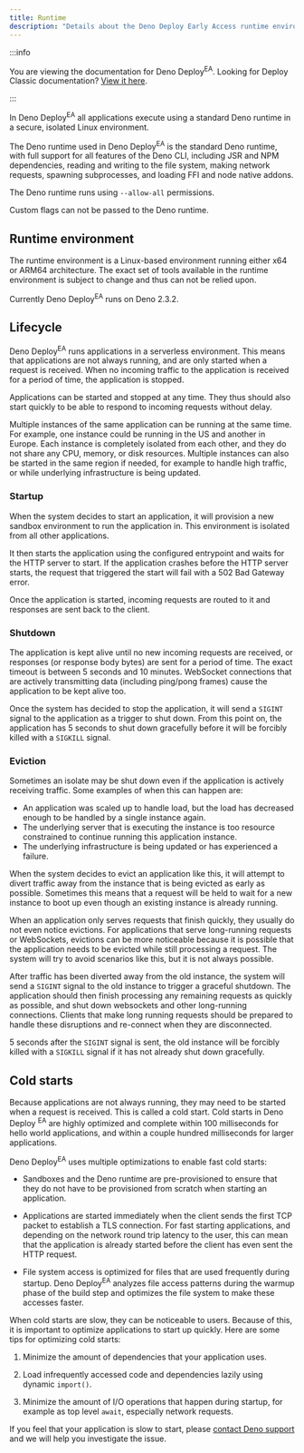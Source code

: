 ```yaml
---
title: Runtime
description: "Details about the Deno Deploy Early Access runtime environment, including application lifecycle, startup, shutdown, and cold start optimization."
---
```


:::info

You are viewing the documentation for Deno Deploy<sup>EA</sup>. Looking for
Deploy Classic documentation? [View it here](/deploy/).

:::

In Deno Deploy<sup>EA</sup> all applications execute using a standard Deno
runtime in a secure, isolated Linux environment.

The Deno runtime used in Deno Deploy<sup>EA</sup> is the standard Deno runtime,
with full support for all features of the Deno CLI, including JSR and NPM
dependencies, reading and writing to the file system, making network requests,
spawning subprocesses, and loading FFI and node native addons.

The Deno runtime runs using `--allow-all` permissions.

Custom flags can not be passed to the Deno runtime.

## Runtime environment

The runtime environment is a Linux-based environment running either x64 or ARM64
architecture. The exact set of tools available in the runtime environment is
subject to change and thus can not be relied upon.

Currently Deno Deploy<sup>EA</sup> runs on Deno 2.3.2.

## Lifecycle

Deno Deploy<sup>EA</sup> runs applications in a serverless environment. This
means that applications are not always running, and are only started when a
request is received. When no incoming traffic to the application is received for
a period of time, the application is stopped.

Applications can be started and stopped at any time. They thus should also start
quickly to be able to respond to incoming requests without delay.

Multiple instances of the same application can be running at the same time. For
example, one instance could be running in the US and another in Europe. Each
instance is completely isolated from each other, and they do not share any CPU,
memory, or disk resources. Multiple instances can also be started in the same
region if needed, for example to handle high traffic, or while underlying
infrastructure is being updated.

### Startup

When the system decides to start an application, it will provision a new sandbox
environment to run the application in. This environment is isolated from all
other applications.

It then starts the application using the configured entrypoint and waits for the
HTTP server to start. If the application crashes before the HTTP server starts,
the request that triggered the start will fail with a 502 Bad Gateway error.

Once the application is started, incoming requests are routed to it and
responses are sent back to the client.

### Shutdown

The application is kept alive until no new incoming requests are received, or
responses (or response body bytes) are sent for a period of time. The exact
timeout is between 5 seconds and 10 minutes. WebSocket connections that are
actively transmitting data (including ping/pong frames) cause the application to
be kept alive too.

Once the system has decided to stop the application, it will send a `SIGINT`
signal to the application as a trigger to shut down. From this point on, the
application has 5 seconds to shut down gracefully before it will be forcibly
killed with a `SIGKILL` signal.

### Eviction

Sometimes an isolate may be shut down even if the application is actively
receiving traffic. Some examples of when this can happen are:

- An application was scaled up to handle load, but the load has decreased enough
  to be handled by a single instance again.
- The underlying server that is executing the instance is too resource
  constrained to continue running this application instance.
- The underlying infrastructure is being updated or has experienced a failure.

When the system decides to evict an application like this, it will attempt to
divert traffic away from the instance that is being evicted as early as
possible. Sometimes this means that a request will be held to wait for a new
instance to boot up even though an existing instance is already running.

When an application only serves requests that finish quickly, they usually do
not even notice evictions. For applications that serve long-running requests or
WebSockets, evictions can be more noticeable because it is possible that the
application needs to be evicted while still processing a request. The system
will try to avoid scenarios like this, but it is not always possible.

After traffic has been diverted away from the old instance, the system will send
a `SIGINT` signal to the old instance to trigger a graceful shutdown. The
application should then finish processing any remaining requests as quickly as
possible, and shut down websockets and other long-running connections. Clients
that make long running requests should be prepared to handle these disruptions
and re-connect when they are disconnected.

5 seconds after the `SIGINT` signal is sent, the old instance will be forcibly
killed with a `SIGKILL` signal if it has not already shut down gracefully.

## Cold starts

Because applications are not always running, they may need to be started when a
request is received. This is called a cold start. Cold starts in Deno Deploy
<sup>EA</sup> are highly optimized and complete within 100 milliseconds for
hello world applications, and within a couple hundred milliseconds for larger
applications.

Deno Deploy<sup>EA</sup> uses multiple optimizations to enable fast cold starts:

- Sandboxes and the Deno runtime are pre-provisioned to ensure that they do not
  have to be provisioned from scratch when starting an application.

- Applications are started immediately when the client sends the first TCP
  packet to establish a TLS connection. For fast starting applications, and
  depending on the network round trip latency to the user, this can mean that
  the application is already started before the client has even sent the HTTP
  request.

- File system access is optimized for files that are used frequently during
  startup. Deno Deploy<sup>EA</sup> analyzes file access patterns during the
  warmup phase of the build step and optimizes the file system to make these
  accesses faster.

When cold starts are slow, they can be noticeable to users. Because of this, it
is important to optimize applications to start up quickly. Here are some tips
for optimizing cold starts:

1. Minimize the amount of dependencies that your application uses.

2. Load infrequently accessed code and dependencies lazily using dynamic
   `import()`.

3. Minimize the amount of I/O operations that happen during startup, for example
   as top level `await`, especially network requests.

If you feel that your application is slow to start, please
[contact Deno support](../support) and we will help you investigate the issue.
